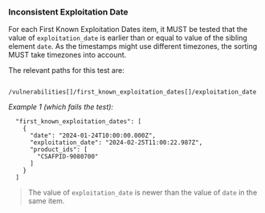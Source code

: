### Inconsistent Exploitation Date

For each First Known Exploitation Dates item, it MUST be tested that the value of `exploitation_date` is earlier than or equal to value of the
sibling element `date`.
As the timestamps might use different timezones, the sorting MUST take timezones into account.

The relevant paths for this test are:

```
  /vulnerabilities[]/first_known_exploitation_dates[]/exploitation_date
```

*Example 1 (which fails the test):*

```
  "first_known_exploitation_dates": [
    {
      "date": "2024-01-24T10:00:00.000Z",
      "exploitation_date": "2024-02-25T11:00:22.987Z",
      "product_ids": [
        "CSAFPID-9080700"
      ]
    }
  ]
```

> The value of `exploitation_date` is newer than the value of `date` in the same item.
